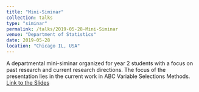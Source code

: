 ```yaml
---
title: "Mini-Siminar"
collection: talks
type: "siminar"
permalink: /talks/2019-05-28-Mini-Siminar
venue: "Department of Statistics"
date: 2019-05-28
location: "Chicago IL, USA"
---
```


A departmental mini-siminar organized for year 2 students with a focus on past research and current research directions. The focus of the presentation lies in the current work in ABC Variable Selections Methods. [Link to the Slides](http://yiliu9090.github.io/files/ABC_VS.pdf)